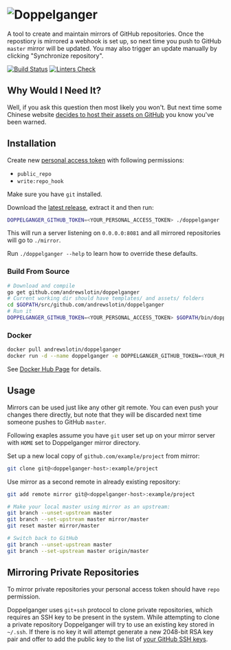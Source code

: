 # ![Doppelganger](../master/media/logo.png?raw=true)

A tool to create and maintain mirrors of GitHub repositories. Once the repostiory is mirrored a 
webhook is set up, so next time you push to GitHub `master` mirror will be updated. You may also trigger an update 
manually by clicking "Synchronize repository".

[![Build Status](https://travis-ci.org/andrewslotin/doppelganger.png)](https://travis-ci.org/andrewslotin/doppelganger)
[![Linters Check](https://goreportcard.com/badge/github.com/andrewslotin/doppelganger)](https://goreportcard.com/report/github.com/andrewslotin/doppelganger)

Why Would I Need It?
--------------------

Well, if you ask this question then most likely you won't. But next time some Chinese website 
[decides to host their assets on GitHub](http://arstechnica.com/security/2015/03/massive-denial-of-service-attack-on-github-tied-to-chinese-government/) you know you've been warned.

Installation
------------

Create new [personal access token](http://github.com/settings/tokens) with following permissions:

* `public_repo`
* `write:repo_hook`

Make sure you have `git` installed.

Download the [latest release](https://github.com/andrewslotin/doppelganger/releases), extract it and then run:

```bash
DOPPELGANGER_GITHUB_TOKEN=<YOUR_PERSONAL_ACCESS_TOKEN> ./doppelganger 
```

This will run a server listening on `0.0.0.0:8081` and all mirrored repositories will go to `./mirror`. 

Run `./doppelganger --help` to learn how to override these defaults.

### Build From Source

```bash
# Download and compile
go get github.com/andrewslotin/doppelganger
# Current working dir should have templates/ and assets/ folders
cd $GOPATH/src/github.com/andrewslotin/doppelganger
# Run it
DOPPELGANGER_GITHUB_TOKEN=<YOUR_PERSONAL_ACCESS_TOKEN> $GOPATH/bin/doppelganger
```

### Docker

```bash
docker pull andrewslotin/doppelganger
docker run -d --name doppelganger -e DOPPELGANGER_GITHUB_TOKEN=<YOUR_PERSONAL_ACCESS_TOKEN> -v /home/git:/var/mirrors -p 8081:8081 andrewslotin/doppelganger
```

See [Docker Hub Page](https://hub.docker.com/r/andrewslotin/doppelganger/) for details.

Usage
-----

Mirrors can be used just like any other git remote. You can even push your changes there directly, but note that they will be discarded next time someone pushes 
to GitHub `master`.

Following exaples assume you have `git` user set up on your mirror server with `HOME` set to Doppelganger mirror directory.

Set up a new local copy of `github.com/example/project` from mirror:

```bash
git clone git@<doppelganger-host>:example/project
```

Use mirror as a second remote in already existing repository:

```bash
git add remote mirror git@<doppelganger-host>:example/project

# Make your local master using mirror as an upstream:
git branch --unset-upstream master
git branch --set-upstream master mirror/master
git reset master mirror/master

# Switch back to GitHub
git branch --unset-upstream master
git branch --set-upstream master origin/master
```

Mirroring Private Repositories
------------------------------

To mirror private repositories your personal access token should have `repo` permission.

Doppelganger uses `git+ssh` protocol to clone private repositories, which requires an SSH key to be present in the system.
While attempting to clone a private repository Doppelganger will try to use an existing key stored in `~/.ssh`. If there
is no key it will attempt generate a new 2048-bit RSA key pair and offer to add the public key to the list of [your GitHub SSH keys](https://github.com/settings/keys).
